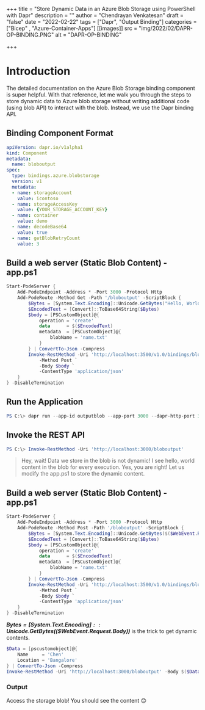 +++
title = "Store Dynamic Data in an Azure Blob Storage using PowerShell with Dapr"
description = ""
author = "Chendrayan Venkatesan"
draft = "false"
date = "2022-02-22"
tags = ["Dapr", "Output Binding"]
categories = ["Bicep" , "Azure-Container-Apps"]
[[images]]
  src = "img/2022/02/DAPR-OP-BINDING.PNG"
  alt = "DAPR-OP-BINDING"

+++

# Introduction

The detailed documentation on the Azure Blob Storage binding component is super helpful. With that reference, let me walk you through the steps to store dynamic data to Azure blob storage without writing additional code (using blob API) to interact with the blob. Instead, we use the Dapr binding API. 

## Binding Component Format

```YAML
apiVersion: dapr.io/v1alpha1
kind: Component
metadata:
  name: bloboutput
spec:
  type: bindings.azure.blobstorage
  version: v1
  metadata:
  - name: storageAccount
    value: icontoso
  - name: storageAccessKey
    value: {YOUR_STORAGE_ACCOUNT_KEY}
  - name: container
    value: demo
  - name: decodeBase64
    value: true
  - name: getBlobRetryCount
    value: 3
```

## Build a web server (Static Blob Content) - app.ps1

```PowerShell
Start-PodeServer {
    Add-PodeEndpoint -Address * -Port 3000 -Protocol Http 
    Add-PodeRoute -Method Get -Path '/bloboutput' -ScriptBlock {
        $Bytes = [System.Text.Encoding]::Unicode.GetBytes("Hello, World!")
        $EncodedText = [Convert]::ToBase64String($Bytes)
        $body = [PSCustomObject]@{
            operation = 'create'
            data      = $($EncodedText)
            metadata  = [PSCustomObject]@{
                blobName = 'name.txt'
            }
        } | ConvertTo-Json -Compress
        Invoke-RestMethod -Uri 'http://localhost:3500/v1.0/bindings/bloboutput' `
            -Method Post `
            -Body $body `
            -ContentType 'application/json'
    }
} -DisableTermination
```

## Run the Application

```PowerShell
PS C:\> dapr run --app-id outputblob --app-port 3000 --dapr-http-port 3500 --dapr-grpc-port 60002 --components-path .\components\ -- pwsh .\output-binding\app.ps1
```

## Invoke the REST API

```PowerShell
PS C:\> Invoke-RestMethod -Uri 'http://localhost:3000/bloboutput' 
```

> Hey, wait! Data we store in the blob is not dynamic! I see hello, world content in the blob for every execution. Yes, you are right! Let us modify the app.ps1 to store the dynamic content. 

## Build a web server (Static Blob Content) - app.ps1

```PowerShell
Start-PodeServer {
    Add-PodeEndpoint -Address * -Port 3000 -Protocol Http 
    Add-PodeRoute -Method Post -Path '/bloboutput' -ScriptBlock {
        $Bytes = [System.Text.Encoding]::Unicode.GetBytes($($WebEvent.Request.Body))
        $EncodedText = [Convert]::ToBase64String($Bytes)
        $body = [PSCustomObject]@{
            operation = 'create'
            data      = $($EncodedText)
            metadata  = [PSCustomObject]@{
                blobName = 'name.txt'
            }
        } | ConvertTo-Json -Compress
        Invoke-RestMethod -Uri 'http://localhost:3500/v1.0/bindings/bloboutput' `
            -Method Post `
            -Body $body `
            -ContentType 'application/json'
    }
} -DisableTermination
```

***$Bytes = [System.Text.Encoding]::Unicode.GetBytes($($WebEvent.Request.Body))*** is the trick to get dynamic contents. 

```PowerShell 
$Data = [pscustomobject]@{
    Name     = 'Chen'
    Location = 'Bangalore'
} | ConvertTo-Json -Compress
Invoke-RestMethod -Uri 'http://localhost:3000/bloboutput' -Body $($Data) -Method Post -ContentType 'application/json'
```

### Output 

Access the storage blob! You should see the content 😊 